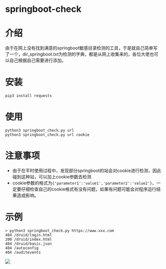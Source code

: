 # springboot-check
# 介绍
由于在网上没有找到满意的springboot敏感目录检测的工具，于是就自己简单写了一个，dir_springboot.txt为检测的字典，都是从网上收集来的，各位大佬也可以自己根据自己需要进行添加。
# 安装
```
pip3 install requests
```
# 使用
```
python3 springboot_check.py url
python3 springboot_check.py url cookie
```
# 注意事项
* 由于在平时使用过程中，发现部分springboot的站会对cookie进行检测，因此碰到这种站，可以加上cookie参数去检测
* cookie参数的格式为`{'parameter1':'value1','parameter2':'value2'}`，一定要仔细检查自己的cookie格式有没有问题，如果有问题可能会对程序运行结果造成影响。

# 示例
```
> python3 springboot_check.py https://www.xxx.com
404 /druid/login.html
200 /druid/index.html
404 /druid/basic.json
404 /autoconfig
404 /auditevents
```
![](https://teamssix.oss-cn-hangzhou.aliyuncs.com/TeamsSix_Subscription_Logo2.png)
